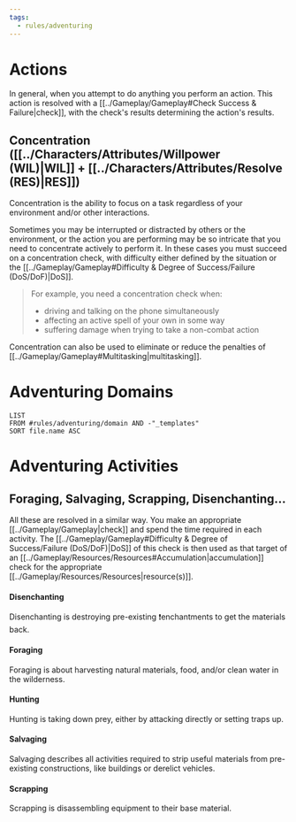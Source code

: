 ```yaml
---
tags:
  - rules/adventuring
---
```

# Actions
In general, when you attempt to do anything you perform an action.
This action is resolved with a [[../Gameplay/Gameplay#Check Success & Failure|check]], with the check's results determining the action's results.

## Concentration ([[../Characters/Attributes/Willpower (WIL)|WIL]] + [[../Characters/Attributes/Resolve (RES)|RES]])
Concentration is the ability to focus on a task regardless of your environment and/or other interactions.

Sometimes you may be interrupted or distracted by others or the environment, or the action you are performing may be so intricate that you need to concentrate actively to perform it. In these cases you must succeed on a concentration check, with difficulty either defined by the situation or the [[../Gameplay/Gameplay#Difficulty & Degree of Success/Failure (DoS/DoF)|DoS]].
> For example, you need a concentration check when:
> - driving and talking on the phone simultaneously
> - affecting an active spell of your own in some way
> - suffering damage when trying to take a non-combat action

Concentration can also be used to eliminate or reduce the penalties of [[../Gameplay/Gameplay#Multitasking|multitasking]].

# Adventuring Domains
```dataview
LIST
FROM #rules/adventuring/domain AND -"_templates"
SORT file.name ASC
```

# Adventuring Activities

## Foraging, Salvaging, Scrapping, Disenchanting…
All these are resolved in a similar way. You make an appropriate [[../Gameplay/Gameplay|check]] and spend the time required in each activity.
The [[../Gameplay/Gameplay#Difficulty & Degree of Success/Failure (DoS/DoF)|DoS]] of this check is then used as that target of an [[../Gameplay/Resources/Resources#Accumulation|accumulation]] check for the appropriate [[../Gameplay/Resources/Resources|resource(s)]].

#### Disenchanting
Disenchanting is destroying pre-existing ❗enchantments to get the materials back.

#### Foraging
Foraging is about harvesting natural materials, food, and/or clean water in the wilderness.

#### Hunting
Hunting is taking down prey, either by attacking directly or setting traps up.

#### Salvaging
Salvaging describes all activities required to strip useful materials from pre-existing constructions, like buildings or derelict vehicles.

#### Scrapping
Scrapping is disassembling equipment to their base material.

